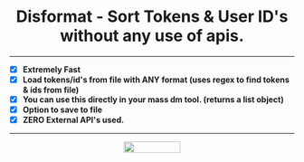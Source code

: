 <h1 align="center">Disformat - Sort Tokens & User ID's without any use of apis.</h1>

-----

- [X] **Extremely Fast**
- [X] **Load tokens/id's from file with ANY format (uses regex to find tokens & ids from file)**
- [X] **You can use this directly in your mass dm tool. (returns a list object)**
- [X] **Option to save to file**
- [X] **ZERO External API's used.**

-----

<p align="center">
  <img width="100" height="20" src="https://komarev.com/ghpvc/?username=haze-1337">
</p>
